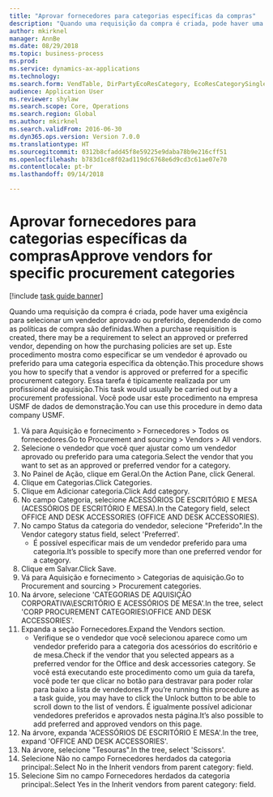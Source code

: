 ```yaml
--- 
title: "Aprovar fornecedores para categorias específicas da compras"
description: "Quando uma requisição da compra é criada, pode haver uma exigência para selecionar um vendedor aprovado ou preferido, dependendo de como as políticas de compra são definidas."
author: mkirknel
manager: AnnBe
ms.date: 08/29/2018
ms.topic: business-process
ms.prod: 
ms.service: dynamics-ax-applications
ms.technology: 
ms.search.form: VendTable, DirPartyEcoResCategory, EcoResCategorySingleLookup, ProcCategoryHierarchyManagement
audience: Application User
ms.reviewer: shylaw
ms.search.scope: Core, Operations
ms.search.region: Global
ms.author: mkirknel
ms.search.validFrom: 2016-06-30
ms.dyn365.ops.version: Version 7.0.0
ms.translationtype: HT
ms.sourcegitcommit: 0312b8cfadd45f8e59225e9daba78b9e216cff51
ms.openlocfilehash: b783d1ce8f02ad119dc6768e6d9cd3c61ae07e70
ms.contentlocale: pt-br
ms.lasthandoff: 09/14/2018

---
```

# <a name="approve-vendors-for-specific-procurement-categories"></a><span data-ttu-id="c2d82-103">Aprovar fornecedores para categorias específicas da compras</span><span class="sxs-lookup"><span data-stu-id="c2d82-103">Approve vendors for specific procurement categories</span></span>

[!include [task guide banner](../../includes/task-guide-banner.md)]

<span data-ttu-id="c2d82-104">Quando uma requisição da compra é criada, pode haver uma exigência para selecionar um vendedor aprovado ou preferido, dependendo de como as políticas de compra são definidas.</span><span class="sxs-lookup"><span data-stu-id="c2d82-104">When a purchase requisition is created, there may be a requirement to select an approved or preferred vendor, depending on how the purchasing policies are set up.</span></span> <span data-ttu-id="c2d82-105">Este procedimento mostra como especificar se um vendedor é aprovado ou preferido para uma categoria específica da obtenção.</span><span class="sxs-lookup"><span data-stu-id="c2d82-105">This procedure shows you how to specify that a vendor is approved or preferred for a specific procurement category.</span></span> <span data-ttu-id="c2d82-106">Essa tarefa é tipicamente realizada por um profissional de aquisição.</span><span class="sxs-lookup"><span data-stu-id="c2d82-106">This task would usually be carried out by a procurement professional.</span></span> <span data-ttu-id="c2d82-107">Você pode usar este procedimento na empresa USMF de dados de demonstração.</span><span class="sxs-lookup"><span data-stu-id="c2d82-107">You can use this procedure in demo data company USMF.</span></span>

1. <span data-ttu-id="c2d82-108">Vá para Aquisição e fornecimento > Fornecedores > Todos os fornecedores.</span><span class="sxs-lookup"><span data-stu-id="c2d82-108">Go to Procurement and sourcing > Vendors > All vendors.</span></span>
2. <span data-ttu-id="c2d82-109">Selecione o vendedor que você quer ajustar como um vendedor aprovado ou preferido para uma categoria.</span><span class="sxs-lookup"><span data-stu-id="c2d82-109">Select the vendor that you want to set as an approved or preferred vendor for a category.</span></span>
3. <span data-ttu-id="c2d82-110">No Painel de Ação, clique em Geral.</span><span class="sxs-lookup"><span data-stu-id="c2d82-110">On the Action Pane, click General.</span></span>
4. <span data-ttu-id="c2d82-111">Clique em Categorias.</span><span class="sxs-lookup"><span data-stu-id="c2d82-111">Click Categories.</span></span>
5. <span data-ttu-id="c2d82-112">Clique em Adicionar categoria.</span><span class="sxs-lookup"><span data-stu-id="c2d82-112">Click Add category.</span></span>
6. <span data-ttu-id="c2d82-113">No campo Categoria, selecione ACESSÓRIOS DE ESCRITÓRIO E MESA (ACESSÓRIOS DE ESCRITÓRIO E MESA).</span><span class="sxs-lookup"><span data-stu-id="c2d82-113">In the Category field, select OFFICE AND DESK ACCESSORIES (OFFICE AND DESK ACCESSORIES).</span></span>
7. <span data-ttu-id="c2d82-114">No campo Status da categoria do vendedor, selecione "Preferido".</span><span class="sxs-lookup"><span data-stu-id="c2d82-114">In the Vendor category status field, select 'Preferred'.</span></span>
    * <span data-ttu-id="c2d82-115">É possível especificar mais de um vendedor preferido para uma categoria.</span><span class="sxs-lookup"><span data-stu-id="c2d82-115">It’s possible to specify more than one preferred vendor for a category.</span></span>  
8. <span data-ttu-id="c2d82-116">Clique em Salvar.</span><span class="sxs-lookup"><span data-stu-id="c2d82-116">Click Save.</span></span>
9. <span data-ttu-id="c2d82-117">Vá para Aquisição e fornecimento > Categorias de aquisição.</span><span class="sxs-lookup"><span data-stu-id="c2d82-117">Go to Procurement and sourcing > Procurement categories.</span></span>
10. <span data-ttu-id="c2d82-118">Na árvore, selecione 'CATEGORIAS DE AQUISIÇÃO CORPORATIVA\ESCRITÓRIO E ACESSÓRIOS DE MESA'.</span><span class="sxs-lookup"><span data-stu-id="c2d82-118">In the tree, select 'CORP PROCUREMENT CATEGORIES\OFFICE AND DESK ACCESSORIES'.</span></span>
11. <span data-ttu-id="c2d82-119">Expanda a seção Fornecedores.</span><span class="sxs-lookup"><span data-stu-id="c2d82-119">Expand the Vendors section.</span></span>
    * <span data-ttu-id="c2d82-120">Verifique se o vendedor que você selecionou aparece como um vendedor preferido para a categoria dos acessórios do escritório e de mesa.</span><span class="sxs-lookup"><span data-stu-id="c2d82-120">Check if the vendor that you selected  appears as a preferred vendor for the Office and desk accessories category.</span></span> <span data-ttu-id="c2d82-121">Se você está executando este procedimento como um guia da tarefa, você pode ter que clicar no botão para destravar para poder rolar para baixo a lista de vendedores.</span><span class="sxs-lookup"><span data-stu-id="c2d82-121">If you’re running this procedure as a task guide, you may have to click the Unlock button to be able to scroll down to the list of vendors.</span></span>  <span data-ttu-id="c2d82-122">É igualmente possível adicionar vendedores preferidos e aprovados nesta página.</span><span class="sxs-lookup"><span data-stu-id="c2d82-122">It’s also possible to add preferred and approved vendors on this page.</span></span>  
12. <span data-ttu-id="c2d82-123">Na árvore, expanda 'ACESSÓRIOS DE ESCRITÓRIO E MESA'.</span><span class="sxs-lookup"><span data-stu-id="c2d82-123">In the tree, expand 'OFFICE AND DESK ACCESSORIES'.</span></span>
13. <span data-ttu-id="c2d82-124">Na árvore, selecione "Tesouras".</span><span class="sxs-lookup"><span data-stu-id="c2d82-124">In the tree, select 'Scissors'.</span></span>
14. <span data-ttu-id="c2d82-125">Selecione Não no campo Fornecedores herdados da categoria principal:.</span><span class="sxs-lookup"><span data-stu-id="c2d82-125">Select No in the Inherit vendors from parent category: field.</span></span>
15. <span data-ttu-id="c2d82-126">Selecione Sim no campo Fornecedores herdados da categoria principal:.</span><span class="sxs-lookup"><span data-stu-id="c2d82-126">Select Yes in the Inherit vendors from parent category: field.</span></span>


